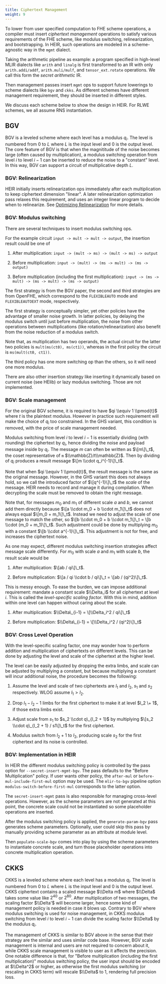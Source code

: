 ```yaml
---
title: Ciphertext Management
weight: 9
---
```


To lower from user specified computation to FHE scheme operations, a compiler
must insert *ciphertext management* operations to satisfy various requirements
of the FHE scheme, like modulus switching, relinearization, and bootstrapping.
In HEIR, such operations are modeled in a scheme-agnostic way in the `mgmt`
dialect.

Taking the arithmetic pipeline as example: a program specified in high-level
MLIR dialects like `arith` and `linalg` is first transformed to an IR with only
`arith.addi/addf`, `arith.muli/mulf`, and `tensor_ext.rotate` operations. We
call this form the *secret arithmetic* IR.

Then management passes insert `mgmt` ops to support future lowerings to scheme
dialects like `bgv` and `ckks`. As different schemes have different management
requirement, they should be inserted in different styles.

We discuss each scheme below to show the design in HEIR. For RLWE schemes, we
all assume RNS instantiation.

## BGV

BGV is a leveled scheme where each level has a modulus $q_i$. The level is
numbered from $0$ to $L$ where $L$ is the input level and $0$ is the output
level. The core feature of BGV is that when the magnititude of the noise becomes
large (often caused by multiplication), a modulus switching operation from level
$i$ to level $i-1$ can be inserted to reduce the noise to a "constant" level. In
this way, BGV can support a circuit of multiplicative depth $L$.

### BGV: Relinearization

HEIR initially inserts relinearization ops immediately after each multiplication
to keep ciphertext dimension "linear". A later relinearization optimization pass
relaxes this requirement, and uses an integer linear program to decide when to
relinearize. See [Optimizing Relinearization](/docs/design/relinearization_ilp/)
for more details.

### BGV: Modulus switching

There are several techniques to insert modulus switching ops.

For the example circuit `input -> mult -> mult -> output`, the insertion result
could be one of

1. After multiplication: `input -> (mult -> ms) -> (mult -> ms) -> output`

1. Before multiplication: `input -> (mult) -> (ms -> mult) -> (ms -> output)`

1. Before multiplication (including the first multiplication):
   `input -> (ms -> mult) -> (ms -> mult) -> (ms -> output)`

The first strategy is from the BGV paper, the second and third strategies are
from OpenFHE, which correspond to the `FLEXIBLEAUTO` mode and `FLEXIBLEAUTOEXT`
mode, respectively.

The first strategy is conceptually simpler, yet other policies have the
advantage of smaller noise growth. In latter policies, by delaying the modulus
switch until just before multiplication, the noise from other operations between
multiplications (like rotation/relinearization) also benefit from the noise
reduction of a modulus switch.

Note that, as multiplication has two operands, the actual circuit for the latter
two policies is `mult(ms(ct0), ms(ct1))`, whereas in the first policy the
circuit is `ms(mult(ct0, ct1))`.

The third policy has one more switching op than the others, so it will need one
more modulus.

There are also other insertion strategy like inserting it dynamically based on
current noise (see HElib) or lazy modulus switching. Those are not implemented.

### BGV: Scale management

For the original BGV scheme, it is required to have $qi \\equiv 1 \\pmod{t}$
where $t$ is the plaintext modulus. However in practice such requirement will
make the choice of $q_i$ too constrained. In the GHS variant, this condition is
removed, with the price of scale management needed.

Modulus switching from level $i$ to level $i-1$ is essentially dividing (with
rounding) the ciphertext by $q_i$, hence dividing the noise and payload message
inside by $q_i$. The message $m$ can often be written as $\[m\]\_t$, the coset
representative of `m` $\\mathbb{Z}/t\\mathbb{Z}$. Then by dividing of $q_i$
produces a result message $\[m \\cdot q_i^{-1}\]\_t$.

Note that when $qi \\equiv 1 \\pmod{t}$, the result message is the same as the
original message. However, in the GHS variant this does not always hold, so we
call the introduced factor of $\[q^{-1}\]\_t$ the *scale* of the message. HEIR
needs to record and manage it during compilation. When decrypting the scale must
be removed to obtain the right message.

Note that, for messages $m_0$ and $m_1$ of different scale $a$ and $b$, we
cannot add them directly because $\[a \\cdot m_0 + b \\cdot m_1\]\_t$ does not
always equal $\[m_0 + m_1\]\_t$. Instead we need to adjust the scale of one
message to match the other, so $\[b \\cdot m_0 + b \\cdot m_1\]\_t = \[b \\cdot
(m_0 + m_1)\]\_t$. Such adjustment could be done by multiplying $m_0$ with a
constant $\[b \\cdot a^{-1}\]\_t$. This adjustment is not for free, and
increases the ciphertext noise.

As one may expect, different modulus switching insertion strategies affect
message scale differently. For $m_0$ with scale $a$ and $m_1$ with scale $b$,
the result scale would be

1. After multiplication: $\[ab / qi\]\_t$.

1. Before multiplication: $\[a / qi \\cdot b / qi\]\_t = \[ab / (qi^2)\]\_t$.

This is messy enough. To ease the burden, we can impose additional requirement:
mandate a constant scale $\\Delta_i$ for all ciphertext at level $i$. This is
called the *level-specific scaling factor*. With this in mind, addition within
one level can happen without caring about the scale.

1. After multiplication: $\\Delta\_{i-1} = \[\\Delta_i^2 / qi\]\_t$

1. Before multiplication: $\\Delta\_{i-1} = \[\\Delta_i^2 / (qi^2)\]\_t$

### BGV: Cross Level Operation

With the level-specific scaling factor, one may wonder how to perform addition
and multiplication of ciphertexts on different levels. This can be done by
adjusting the level and scale of the ciphertext at the higher level.

The level can be easily adjusted by dropping the extra limbs, and scale can be
adjusted by multiplying a constant, but because multiplying a constant will
incur additional noise, the procedure becomes the following:

1. Assume the level and scale of two ciphertexts are $l_1$ and $l_2$, $s_1$ and
   $s_2$ respectively. WLOG assume $l_1 > l_2$.

1. Drop $l_1 - l_2 - 1$ limbs for the first ciphertext to make it at level $l_2
   \+ 1$, if those extra limbs exist.

1. Adjust scale from $s_1$ to $s_2 \\cdot q\_{l_2 + 1}$ by multiplying $\[s_2
   \\cdot q\_{l_2 + 1} / s1\]\_t$ for the first ciphertext.

1. Modulus switch from $l_2 + 1$ to $l_2$, producing scale $s_2$ for the first
   ciphertext and its noise is controlled.

### BGV: Implementation in HEIR

In HEIR the different modulus switching policy is controlled by the pass option
for `--secret-insert-mgmt-bgv`. The pass defaults to the "Before Multiplication"
policy. If user wants other policy, the `after-mul` or
`before-mul-include-first-mul` option may be used. The `mlir-to-bgv` pipeline
option `modulus-switch-before-first-mul` corresponds to the latter option.

The `secret-insert-mgmt` pass is also responsible for managing cross-level
operations. However, as the scheme parameters are not generated at this point,
the concrete scale could not be instantiated so some placeholder operations are
inserted.

After the modulus switching policy is applied, the `generate-param-bgv` pass
generates scheme parameters. Optionally, user could skip this pass by manually
providing scheme parameter as an attribute at module level.

Then `populate-scale-bgv` comes into play by using the scheme parameters to
instantiate concrete scale, and turn those placeholder operations into concrete
multiplication operation.

## CKKS

CKKS is a leveled scheme where each level has a modulus $q_i$. The level is
numbered from $0$ to $L$ where $L$ is the input level and $0$ is the output
level. CKKS ciphertext contains a scaled message $\\Delta m$ where $\\Delta$
takes some value like $2^40$ or $2^80$. After multiplication of two messages,
the scaling factor $\\Delta'$ will become larger, hence some kind of management
policy is needed in case it blows up. Contrary to BGV where modulus switching is
used for noise management, in CKKS modulus switching from level $i$ to level
$i-1$ can divide the scaling factor $\\Delta$ by the modulus $q_i$.

The management of CKKS is similar to BGV above in the sense that their strategy
are the similar and uses similar code base. However, BGV scale management is
internal and users are not required to concern about it, while CKKS scale
management is visible to user as it affects the precision. One notable
difference is that, for "Before multiplication (including the first
multiplication)" modulus switching policy, the user input should be encoded at
$\\Delta^2$ or higher, as otherwise the first modulus switching (or rescaling in
CKKS term) will rescale $\\Delta$ to $1$, rendering full precision loss.
